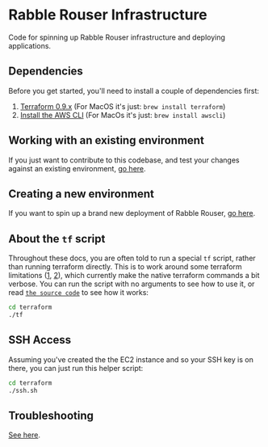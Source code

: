 # Rabble Rouser Infrastructure

Code for spinning up Rabble Rouser infrastructure and deploying applications.

## Dependencies

Before you get started, you'll need to install a couple of dependencies first:

1. [Terraform 0.9.x](https://www.terraform.io/intro/getting-started/install.html) (For MacOS it's just: `brew install terraform`)
2. [Install the AWS CLI](https://docs.aws.amazon.com/cli/latest/userguide/installing.html) (For MacOs it's just: `brew install awscli`)

## Working with an existing environment

If you just want to contribute to this codebase, and test your changes against an existing environment, [go here](./docs/existing_environment.md).

## Creating a new environment

If you want to spin up a brand new deployment of Rabble Rouser, [go here](./docs/new_environment.md).

## About the `tf` script

Throughout these docs, you are often told to run a special `tf` script, rather than running terraform directly. This is
to work around some terraform limitations ([1](https://github.com/hashicorp/terraform/issues/10462),
[2](https://github.com/hashicorp/terraform/issues/5190)), which currently make the native terraform commands a bit
verbose. You can run the script with no arguments to see how to use it, or read [`the source code`](./terraform/tf) to
see how it works:

```sh
cd terraform
./tf
```

## SSH Access

Assuming you've created the the EC2 instance and so your SSH key is on there, you can just run this helper script:

```sh
cd terraform
./ssh.sh
```

## Troubleshooting

[See here](./docs/troubleshooting.md).
